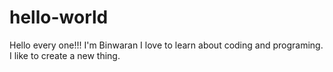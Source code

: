 # hello-world

Hello every one!!!
I'm Binwaran
I love to learn about coding and programing.
I like to create a new thing.
